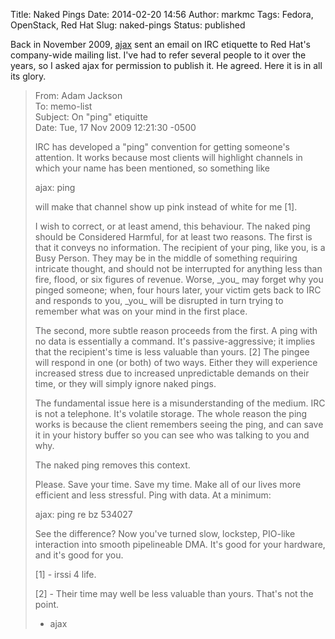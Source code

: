Title: Naked Pings
Date: 2014-02-20 14:56
Author: markmc
Tags: Fedora, OpenStack, Red Hat
Slug: naked-pings
Status: published

Back in November 2009, [ajax](http://people.freedesktop.org/~ajax/) sent
an email on IRC etiquette to Red Hat's company-wide mailing list. I've
had to refer several people to it over the years, so I asked ajax for
permission to publish it. He agreed. Here it is in all its glory.

> From: Adam Jackson  
> To: memo-list  
> Subject: On "ping" etiquitte  
> Date: Tue, 17 Nov 2009 12:21:30 -0500
>
> IRC has developed a "ping" convention for getting someone's attention.
> It works because most clients will highlight channels in which your
> name has been mentioned, so something like
>
> ajax: ping
>
> will make that channel show up pink instead of white for me \[1\].
>
> I wish to correct, or at least amend, this behaviour. The naked ping
> should be Considered Harmful, for at least two reasons. The first is
> that it conveys no information. The recipient of your ping, like you,
> is a Busy Person. They may be in the middle of something requiring
> intricate thought, and should not be interrupted for anything less
> than fire, flood, or six figures of revenue. Worse, \_you\_ may forget
> why you pinged someone; when, four hours later, your victim gets back
> to IRC and responds to you, \_you\_ will be disrupted in turn trying
> to remember what was on your mind in the first place.
>
> The second, more subtle reason proceeds from the first. A ping with no
> data is essentially a command. It's passive-aggressive; it implies
> that the recipient's time is less valuable than yours. \[2\] The
> pingee will respond in one (or both) of two ways. Either they will
> experience increased stress due to increased unpredictable demands on
> their time, or they will simply ignore naked pings.
>
> The fundamental issue here is a misunderstanding of the medium. IRC is
> not a telephone. It's volatile storage. The whole reason the ping
> works is because the client remembers seeing the ping, and can save it
> in your history buffer so you can see who was talking to you and why.
>
> The naked ping removes this context.
>
> Please. Save your time. Save my time. Make all of our lives more
> efficient and less stressful. Ping with data. At a minimum:
>
> ajax: ping re bz 534027
>
> See the difference? Now you've turned slow, lockstep, PIO-like
> interaction into smooth pipelineable DMA. It's good for your hardware,
> and it's good for you.
>
> \[1\] - irssi 4 life.
>
> \[2\] - Their time may well be less valuable than yours. That's not
> the  
> point.
>
> - ajax
